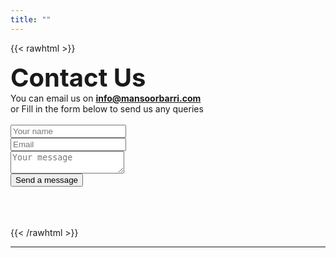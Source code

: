 ```yaml
---
title: ""
---
```


{{< rawhtml >}}
<script src="https://unpkg.com/tailwindcss-jit-cdn"></script>
<form method="post" action="https://forms.un-static.com/forms/34603071df798df5258938e64e610c588e6c71e1">
<strong><b1> Contact Us </b1> </strong><br> <style>strong {
  font-size: 40px;
}
</style>
You can email us on <b><a href="mailto:info@mansoorbarri.com">info@mansoorbarri.com</a></b>
<br><b1> or Fill in the form below to send us any queries </b1><br> 
<br>
  <div class="mb-3 pt-0">
    <input
      type="text"
      placeholder="Your name"
      name="name"
      class="px-3 py-3 placeholder-gray-400 text-gray-600 relative bg-white bg-white rounded text-sm border-0 shadow outline-none focus:outline-none focus:ring w-full"
      required
    />
  </div>
  <div class="mb-3 pt-0">
    <input
      type="email"
      placeholder="Email"
      name="email"
      class="px-3 py-3 placeholder-gray-400 text-gray-600 relative bg-white bg-white rounded text-sm border-0 shadow outline-none focus:outline-none focus:ring w-full"
      required
    />
  </div>
  <div class="mb-3 pt-0">
    <textarea
      placeholder="Your message"
      name="message"
      class="px-3 py-3 placeholder-gray-400 text-gray-600 relative bg-white bg-white rounded text-sm border-0 shadow outline-none focus:outline-none focus:ring w-full"
      required
    ></textarea>
  </div>
  <div class="mb-3 pt-0">
    <button
      class="bg-blue-500 text-white active:bg-blue-600 font-bold uppercase text-sm px-6 py-3 rounded shadow hover:shadow-lg outline-none focus:outline-none mr-1 mb-1 ease-linear transition-all duration-150"
      type="submit"
    >Send a message</button>
  </div>
</form>
<br>
<br>
<br>
{{< /rawhtml >}}



---